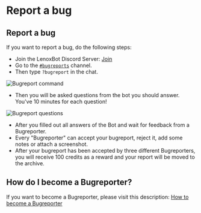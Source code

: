 # Report a bug

## Report a bug

If you want to report a bug, do the following steps:

* Join the LenoxBot Discord Server: [Join](https://lenoxbot.com/discord/)
* Go to the [`#bugreports`](https://discord.gg/qvAHreR) channel.
* Then type `?bugreport` in the chat.

![Bugreport command](https://s15.postimg.cc/57bapxkln/Screenshot_7.png.png)

* Then you will be asked questions from the bot you should answer. You've 10 minutes for each question!

![Bugreport questions](https://s15.postimg.cc/dpkquf40r/Screenshot_6.png.png)

* After you filled out all answers of the Bot and wait for feedback from a Bugreporter.
* Every "Bugreporter" can accept your bugreport, reject it, add some notes or attach a screenshot.
* After your bugreport has been accepted by three different Bugreporters, you will receive 100 credits as a reward and your report will be moved to the archive.

## How do I become a Bugreporter?

If you want to become a Bugreporter, please visit this description: [How to become a Bugreporter](https://docs.lenoxbot.com/team/bugreporter)

